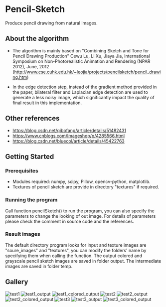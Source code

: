 # Pencil-Sketch
Produce pencil drawing from natural images.

## About the algorithm
* The algorithm is mainly based on "Combining Sketch and Tone for Pencil Drawing Production" Cewu Lu, Li Xu, Jiaya Jia, International Symposium on Non-Photorealistic Animation and Rendering (NPAR 2012), June, 2012 (http://www.cse.cuhk.edu.hk/~leojia/projects/pencilsketch/pencil_drawing.htm)

* In the edge detection step, instead of the gradient method provided in the paper, bilateral filter and Laplacian edge detection are used to generate a less noisy image, which significantly impact the quality of final result in this implementation.

## Other references
* https://blog.csdn.net/qibofang/article/details/51482431
* https://www.cnblogs.com/Imageshop/p/4285566.html
* https://blog.csdn.net/bluecol/article/details/45422763

## Getting Started

### Prerequisites
* Modules required: numpy, scipy, Pillow, opencv-python, matplotlib.
* Textures of pencil sketch are provide in directory "textures" if required. 

### Running the program
Call function pencilSketch() to run the program, you can also specify the parameters to change the looking of out image. For details of parameters please check the comment in source code and the references.

### Result images
The default directory program looks for input and texture images are "soure_images" and "textures", you can modify the folders' name by specifying them when calling the function. The output colored and grayscale pencil sketch images are saved in folder output. The intermediate images are saved in folder temp.

## Gallery
![test1](https://raw.githubusercontent.com/LarsPh/Pencil-Sketch/master/gallery/input/test1.jpg)
![test1_output](https://raw.githubusercontent.com/LarsPh/Pencil-Sketch/master/gallery/output/pencil_sketch_test1.jpg)
![test1_colored_output](https://raw.githubusercontent.com/LarsPh/Pencil-Sketch/master/gallery/output/colored_pencil_sketch_test1.jpg)
![test2](https://raw.githubusercontent.com/LarsPh/Pencil-Sketch/master/gallery/input/test2.png)
![test2_output](https://raw.githubusercontent.com/LarsPh/Pencil-Sketch/master/gallery/output/pencil_sketch_test2.png)
![test2_colored_output](https://raw.githubusercontent.com/LarsPh/Pencil-Sketch/master/gallery/output/colored_pencil_sketch_test2.png)
![test3](https://raw.githubusercontent.com/LarsPh/Pencil-Sketch/master/gallery/input/test3.jpg)
![test3_output](https://raw.githubusercontent.com/LarsPh/Pencil-Sketch/master/gallery/output/pencil_sketch_test3.jpg)
![test3_colored_output](https://raw.githubusercontent.com/LarsPh/Pencil-Sketch/master/gallery/output/colored_pencil_sketch_test3.jpg)
